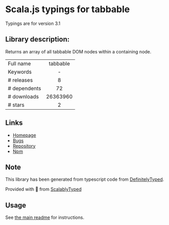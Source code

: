 
# Scala.js typings for tabbable

Typings are for version 3.1

## Library description:
Returns an array of all tabbable DOM nodes within a containing node.

|                    |                 |
| ------------------ | :-------------: |
| Full name          | tabbable |
| Keywords           | - |
| # releases         | 8 |
| # dependents       | 72 |
| # downloads        | 26363960 |
| # stars            | 2 |

## Links
- [Homepage](https://github.com/focus-trap/tabbable#readme)
- [Bugs](https://github.com/focus-trap/tabbable/issues)
- [Repository](https://github.com/focus-trap/tabbable)
- [Npm](https://www.npmjs.com/package/tabbable)
    


## Note
This library has been generated from typescript code from [DefinitelyTyped](https://definitelytyped.org).

Provided with :purple_heart: from [ScalablyTyped](https://github.com/oyvindberg/ScalablyTyped)

## Usage
See [the main readme](../../readme.md) for instructions.


